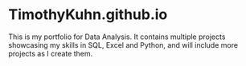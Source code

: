 # TimothyKuhn.github.io
This is my portfolio for Data Analysis. It contains multiple projects showcasing my skills in SQL, Excel and Python, and will include more projects as I create them.
